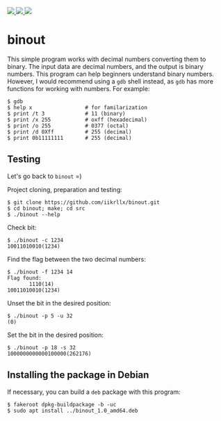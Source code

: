 <a href="https://github.com/iikrllx/binout">
    <img src="https://img.shields.io/badge/it's%20nothing%20serious%20here-blue?style=for-the-badge">
</a>
<a href="https://github.com/iikrllx/binout">
    <img src="https://img.shields.io/badge/simple-green?style=for-the-badge">
</a>
<a href="https://github.com/iikrllx/binout/blob/master/src/binout.c">
    <img src="https://img.shields.io/badge/binout-red?style=for-the-badge">
</a>

# binout
This simple program works with decimal numbers converting them to binary.
The input data are decimal numbers, and the output is binary numbers.
This program can help beginners understand binary numbers. However,
I would recommend using a ```gdb``` shell instead, as ```gdb``` has more functions
for working with numbers. For example:

```
$ gdb
$ help x                 # for familarization
$ print /t 3             # 11 (binary)
$ print /x 255           # oxff (hexadecimal)
$ print /o 255           # 0377 (octal)
$ print /d 0Xff          # 255 (decimal)
$ print 0b11111111       # 255 (decimal)
```

## Testing
Let's go back to ```binout``` =)

Project cloning, preparation and testing:
```
$ git clone https://github.com/iikrllx/binout.git
$ cd binout; make; cd src
$ ./binout --help
```

Check bit:
```
$ ./binout -c 1234
10011010010(1234)
```

Find the flag between the two decimal numbers:
```
$ ./binout -f 1234 14
Flag found:
       1110(14)
10011010010(1234)
```

Unset the bit in the desired position:
```
$ ./binout -p 5 -u 32
(0)
```

Set the bit in the desired position:
```
$ ./binout -p 18 -s 32
1000000000000100000(262176)
```

## Installing the package in Debian
If necessary, you can build a ```deb``` package with this program:
```
$ fakeroot dpkg-buildpackage -b -uc
$ sudo apt install ../binout_1.0_amd64.deb
```
